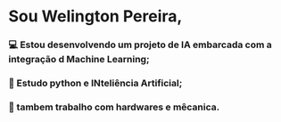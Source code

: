 # Sou Welington Pereira,  

### 💻 Estou desenvolvendo um projeto de IA embarcada com a integração d Machine Learning;  
### 📖 Estudo python e INteliência Artificial;  
### 🦾 tambem trabalho com hardwares e mêcanica.

##

<div>
<img src=>  
</div>
